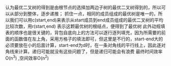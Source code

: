认为最优二叉树的得到是由根节点的选择加两边子树的最优二叉树得到的，所以可以从部分到整体，逐步递推；
抓住一点，相同的成员组成的最优树是唯一的，所以我们可以用c(start,end)来表示从start成员到end成员组成的最优二叉树的平均比较次数，用r(start,end)
表示这颗最优树的根结点，便得到了最优树
此外动规填表的顺序也是很关键的，背包自底向上的方法可以逐行逐列填充，因为所需要的前面的函数值在左上角，采用方格子的填法即可，但这里是不行的，start-end大的必须要放在小的后面计算，start-end为d时，在一条对角线的平行线上，因此逐对角线来计算。递归可能就没有这些问题了，但是递归可能会有浪费
最终时间效率O(n<sup>3</sup>)
  ,空间效率O(n<sup>2</sup>)
